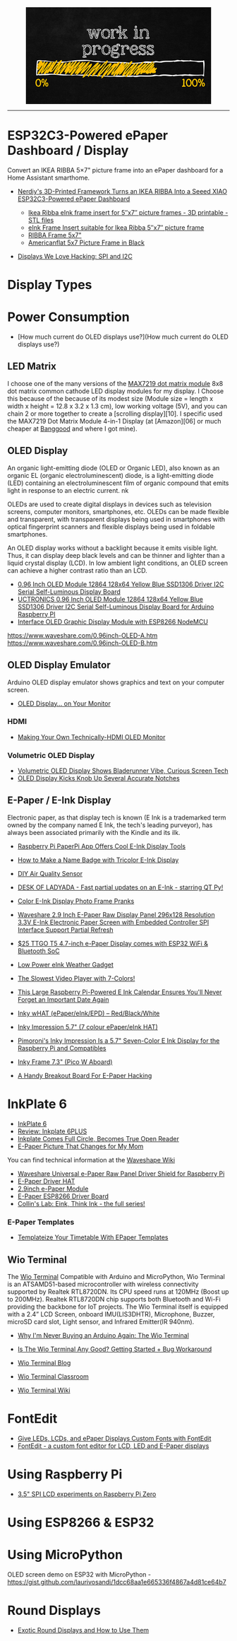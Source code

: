 <!--
Maintainer:   jeffskinnerbox@yahoo.com / www.jeffskinnerbox.me
Version:      0.0.0
-->


<div align="center">
<img src="https://raw.githubusercontent.com/jeffskinnerbox/blog/main/content/images/banners-bkgrds/work-in-progress.jpg" title="These materials require additional work and are not ready for general use." align="center" width=420px height=219px>
</div>


---------------



# ESP32C3-Powered ePaper Dashboard / Display
Convert an IKEA RIBBA 5×7" picture frame into an ePaper dashboard for a Home Assistant smarthome.

* [Nerdiy's 3D-Printed Framework Turns an IKEA RIBBA Into a Seeed XIAO ESP32C3-Powered ePaper Dashboard](https://www.hackster.io/news/nerdiy-s-3d-printed-framework-turns-an-ikea-ribba-into-a-seeed-xiao-esp32c3-powered-epaper-dashboard-3d09f96f7936)
  * [Ikea Ribba eInk frame insert for 5″x7″ picture frames - 3D printable - STL files](https://nerdiy.de/en/product-2/eink-frame-insert-suitable-for-ikea-ribba-5x7-picture-frame-3d-printable-stl-files/)
  * [eInk Frame Insert suitable for Ikea Ribba 5″x7″ picture frame](https://github.com/Nerdiyde/ESPHomeSnippets/tree/main/Snippets/eInk_frame_insert_ribba_5inchX7inch)
  * [RIBBA Frame 5x7"](https://www.ikea.com/us/en/p/ribba-frame-black-50378448/)
  * [Americanflat 5x7 Picture Frame in Black](https://www.amazon.com/Americanflat-Picture-Frame-Black-Built/dp/B0CMC9232L/)



* [Displays We Love Hacking: SPI and I2C](https://hackaday.com/2023/12/21/displays-we-love-hacking-spi-and-i2c/)



# Display Types


# Power Consumption

* [How much current do OLED displays use?](How much current do OLED displays use?)


## LED Matrix
I choose one of the many versions of the [MAX7219 dot matrix module][08]
8x8 dot matrix common cathode LED display modules for my display.
I Choose this because of the because of its modest size
(Module size = length x width x height = 12.8 x 3.2 x 1.3 cm),
low working voltage (5V),
and you can chain 2 or more together to create a [scrolling display][10].
I specific used the MAX7219 Dot Matrix Module 4-in-1 Display
(at [Amazon][06] or much cheaper at [Banggood][07] and where I got mine).


## OLED Display
An organic light-emitting diode (OLED or Organic LED),
also known as an organic EL (organic electroluminescent) diode,
is a light-emitting diode (LED) containing an electroluminescent
film of organic compound that emits light in response to an electric current.
nk

OLEDs are used to create digital displays in devices such as television screens,
computer monitors, smartphones, etc.
OLEDs can be made flexible and transparent, with transparent displays being used in smartphones
with optical fingerprint scanners and flexible displays being used in foldable smartphones.

An OLED display works without a backlight because it emits visible light.
Thus, it can display deep black levels and can be thinner and lighter than a liquid crystal display (LCD).
In low ambient light conditions, an OLED screen can achieve a higher contrast ratio than an LCD.

* [0.96 Inch OLED Module 12864 128x64 Yellow Blue SSD1306 Driver I2C Serial Self-Luminous Display Board](https://www.amazon.com/gp/product/B072Q2X2LL/ref=ppx_od_dt_b_asin_title_s00)
* [UCTRONICS 0.96 Inch OLED Module 12864 128x64 Yellow Blue SSD1306 Driver I2C Serial Self-Luminous Display Board for Arduino Raspberry PI](https://www.uctronics.com/display/uctronics-0-96-inch-oled-module-12864-128x64-yellow-blue-ssd1306-driver-i2c-serial-self-luminous-display-board-for-arduino-raspberry-pi.html)
* [Interface OLED Graphic Display Module with ESP8266 NodeMCU](https://lastminuteengineers.com/oled-display-esp8266-tutorial/)

<https://www.waveshare.com/0.96inch-OLED-A.htm>
<https://www.waveshare.com/0.96inch-OLED-B.htm>


## OLED Display Emulator
Arduino OLED display emulator shows graphics and text on your computer screen.

* [OLED Display… on Your Monitor](https://www.hackster.io/news/oled-display-on-your-monitor-73abb411b4ed)


### HDMI

* [Making Your Own Technically-HDMI OLED Monitor](https://hackaday.com/2022/04/01/making-your-own-technically-hdmi-oled-monitor/)


### Volumetric OLED Display

* [Volumetric OLED Display Shows Bladerunner Vibe, Curious Screen Tech](https://hackaday.com/2021/03/04/volumetric-oled-display-shows-bladerunner-vibe-curious-screen-tech/)
* [OLED Display Kicks Knob Up Several Accurate Notches](https://hackaday.com/2022/04/19/oled-display-kicks-knob-up-several-accurate-notches/)


## E-Paper / E-Ink Display
Electronic paper, as that display tech is known (E Ink is a trademarked term owned by the company named E Ink, the tech's leading purveyor), has always been associated primarily with the Kindle and its ilk.

* [Raspberry Pi PaperPi App Offers Cool E-Ink Display Tools](https://www.tomshardware.com/news/raspberry-pi-paperpi-eink-tools)
* [How to Make a Name Badge with Tricolor E-Ink Display](https://www.hackster.io/Lover/how-to-make-a-name-badge-with-tricolor-e-ink-display-073acb)
* [DIY Air Quality Sensor](https://hackaday.com/2021/07/05/diy-air-quality-sensor/)
* [DESK OF LADYADA - Fast partial updates on an E-Ink - starring QT Py!](https://www.youtube.com/watch?v=3sYBws3-OoU)
* [Color E-Ink Display Photo Frame Pranks](https://hackaday.com/2020/10/30/color-e-ink-display-photo-frame-pranks-mom/)
* [Waveshare 2.9 Inch E-Paper Raw Display Panel 296x128 Resolution 3.3V E-Ink Electronic Paper Screen with Embedded Controller SPI Interface Support Partial Refresh](https://www.amazon.com/gp/product/B072J2LG8N/ref=ppx_od_dt_b_asin_title_s00)
* [$25 TTGO T5 4.7-inch e-Paper Display comes with ESP32 WiFi & Bluetooth SoC](https://www.cnx-software.com/2020/12/04/ttgo-t5-4-7-inch-e-paper-display-comes-with-esp32-wifi-bluetooth-soc/)
* [Low Power eInk Weather Gadget](https://developer.run/52)
* [The Slowest Video Player with 7-Colors!](https://hackaday.io/project/177197-the-slowest-video-player-with-7-colors)
* [This Large Raspberry Pi-Powered E Ink Calendar Ensures You'll Never Forget an Important Date Again](https://www.hackster.io/news/this-large-raspberry-pi-powered-e-ink-calendar-ensures-you-ll-never-forget-an-important-date-again-8745275164e6)

* [Inky wHAT (ePaper/eInk/EPD) – Red/Black/White](https://shop.pimoroni.com/products/inky-what?variant=13590497624147)
* [Inky Impression 5.7" (7 colour ePaper/eInk HAT)](https://shop.pimoroni.com/products/inky-impression-5-7)
* [Pimoroni's Inky Impression Is a 5.7" Seven-Color E Ink Display for the Raspberry Pi and Compatibles](https://www.hackster.io/news/pimoroni-s-inky-impression-is-a-5-7-seven-color-e-ink-display-for-the-raspberry-pi-and-compatibles-e20b7026a9d3)
* [Inky Frame 7.3" (Pico W Aboard)](https://shop.pimoroni.com/products/inky-frame-7-3)

* [A Handy Breakout Board For E-Paper Hacking](https://hackaday.com/2022/06/15/a-handy-breakout-board-for-e-paper-hacking/)


# InkPlate 6

* [InkPlate 6](https://www.crowdsupply.com/e-radionica/inkplate-6)
* [Review: Inkplate 6PLUS](https://hackaday.com/2021/06/21/review-inkplate-6plus/)
* [Inkplate Comes Full Circle, Becomes True Open Reader](https://hackaday.com/2021/08/20/inkplate-comes-full-circle-becomes-true-open-reader/)
* [E-Paper Picture That Changes for My Mom](https://www.youtube.com/watch?v=YawP9RjPcJA)

You can find technical information at the [Waveshape Wiki](https://www.waveshare.com/wiki/Main_Page)

* [Waveshare Universal e-Paper Raw Panel Driver Shield for Raspberry Pi](https://www.amazon.com/gp/product/B075R55WQT/ref=ppx_od_dt_b_asin_title_s00)
* [E-Paper Driver HAT](https://www.waveshare.com/wiki/E-Paper_Driver_HAT)
* [2.9inch e-Paper Module](https://www.waveshare.com/wiki/2.9inch_e-Paper_Module)
* [E-Paper ESP8266 Driver Board](https://www.waveshare.com/wiki/E-Paper_ESP8266_Driver_Board)
* [Collin's Lab: Eink, Think Ink - the full series!](https://www.youtube.com/watch?v=eipKg2pUQ_8)


### E-Paper Templates

* [Templateize Your Timetable With EPaper Templates](https://hackaday.com/2020/12/02/templateize-your-timetable-with-epaper-templates/)


## Wio Terminal
The [Wio Terminal](https://www.seeedstudio.com/Wio-Terminal-p-4509.html)
Compatible with Arduino and MicroPython, Wio Terminal is an ATSAMD51-based microcontroller with wireless connectivity supported by Realtek RTL8720DN. Its CPU speed runs at 120MHz (Boost up to 200MHz). Realtek RTL8720DN chip supports both Bluetooth and Wi-Fi providing the backbone for IoT projects. The Wio Terminal itself is equipped with a 2.4” LCD Screen, onboard IMU(LIS3DHTR), Microphone, Buzzer, microSD card slot, Light sensor, and Infrared Emitter(IR 940nm).

* [Why I'm Never Buying an Arduino Again: The Wio Terminal](https://www.youtube.com/watch?v=K4Irg3N7iLM)
* [Is The Wio Terminal Any Good? Getting Started + Bug Workaround](https://www.youtube.com/watch?v=pX_8mE53En4)

* [Wio Terminal Blog](https://www.seeedstudio.com/blog/tag/wio-terminal/)
* [Wio Terminal Classroom](https://www.youtube.com/playlist?list=PLpH_4mf13-A0MzOdPNITVfoVBMvf7Rg9g)
* [Wio Terminal Wiki](https://wiki.seeedstudio.com/Wio-Terminal-Getting-Started/)


# FontEdit

* [Give LEDs, LCDs, and ePaper Displays Custom Fonts with FontEdit](https://www.hackster.io/news/give-leds-lcds-and-epaper-displays-custom-fonts-with-fontedit-69709666f710)
* [FontEdit - a custom font editor for LCD, LED and E-Paper displays](https://kapusta.cc/2020/03/20/fontedit/)


# Using Raspberry Pi

* [3.5" SPI LCD experiments on Raspberry Pi Zero](https://medium.com/swlh/3-5-spi-lcd-experiments-on-raspberry-pi-zero-b09fa8adb5c)


# Using ESP8266 & ESP32


# Using MicroPython
OLED screen demo on ESP32 with MicroPython - <https://gist.github.com/laurivosandi/1dcc68aa1e665336f4867a4d81ce64b7>


# Round Displays

* [Exotic Round Displays and How to Use Them](https://www.youtube.com/watch?v=eJBDXjI5Zu4)



[01]:
[02]:
[03]:
[04]:
[05]:
[06]:https://www.amazon.com/WMYCONGCONG-MAX7219-Display-Arduino-Microcontroller/dp/B07FT6MZ7R/Dref=asc_df_B07FT6MZ7R/
[07]:https://www.banggood.com/3Pcs-MAX7219-Dot-Matrix-Module-4-in-1-Display-Screen-For-Arduino-p-1230975.html
[08]:https://www.openimpulse.com/blog/products-page/product-category/max7219-led-dot-matrix-module/
[09]:
[10]:https://www.youtube.com/watch?v=i_8tvPwT6OE
[11]:
[12]:
[13]:
[14]:
[15]:
[16]:
[17]:
[18]:
[19]:
[20]:


